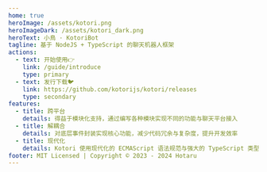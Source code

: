 ```yaml
---
home: true
heroImage: /assets/kotori.png
heroImageDark: /assets/kotori_dark.png
heroText: 小鳥 · KotoriBot
tagline: 基于 NodeJS + TypeScript 的聊天机器人框架
actions:
  - text: 开始使用👉
    link: /guide/introduce
    type: primary
  - text: 发行下载🐦
    link: https://github.com/kotorijs/kotori/releases
    type: secondary
features:
  - title: 跨平台
    details: 得益于模块化支持，通过编写各种模块实现不同的功能与聊天平台接入
  - title: 解耦合
    details: 对底层事件封装实现核心功能，减少代码冗余与复杂度，提升开发效率
  - title: 现代化
    details: Kotori 使用现代化的 ECMAScript 语法规范与强大的 TypeScript 类型检查
footer: MIT Licensed | Copyright © 2023 - 2024 Hotaru
---
```

